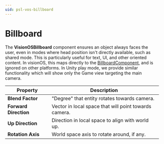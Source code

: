 ```yaml
---
uid: psl-vos-billboard
---
```

# Billboard

The **VisionOSBillboard** component ensures an object always faces the user, even in modes where head position isn't directly available, such as shared mode. This is particularly useful for text, UI, and other oriented content.  In visionOS, this maps directly to the [BillboardComponent](https://developer.apple.com/documentation/realitykit/billboardcomponent), and is ignored on other platforms. In  Unity play mode, we provide similar functionality which will show only the Game view targeting the main camera.

| **Property** | **Description** |
| --- | --- |
| **Blend Factor** | "Degree" that entity rotates towards camera.  |
| **Forward Direction** | Vector in local space that will point towards camera. |
| **Up Direction** | Direction in local space to align with world up. |
| **Rotation Axis** | World space axis to rotate around, if any. |
